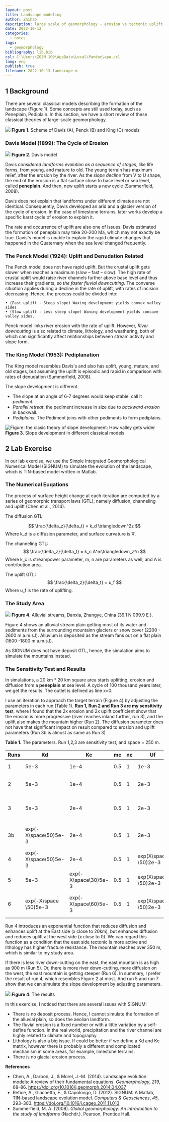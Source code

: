 ```yaml
---
layout: post
title: Landscape modeling
author: Zhihao
description: large scale of geomorphology - erosion vs tectonic uplift
date: 2022-10-13
categories:
  - notes
tags:
  - geomorphology
bibliography: lib.bib
csl: C:\Users\ZOZN 109\AppData\Local\Pandoc\apa.csl
lang: eng
publish: true
filename: 2022-10-13-landscape-m
---
```



## 1 Background

There are several classical models describing the formation of the landscape (Figure 1). Some concepts are still used today, such as Peneplain, Pediplain. In this section, we have a short review of these classical theories of large-scale geomorphology.

![](https://i.imgur.com/lU82I9d.png)
**Figure 1**. Scheme of Davis (A), Penck (B) and King (C) models

### Davis Model (1899): The Cycle of Erosion

![](https://i.imgur.com/4v6O3NZ.png)
**Figure 2**. Davis model

Davis *considered landforms evolution as a sequence of stages*, like life forms, from young, and mature to old. The young terrain has maximum relief, after the erosion by the river. As the *slope decline* from V to U shape, the end of the erosion is a flat surface close to base level or sea level, called **peneplain**. And then, new uplift starts a new cycle (Summerfield, 2008).

Davis does not explain that landforms under different climates are not identical. Consequently, Davis developed an arid and a glacier version of the cycle of erosion. In the case of limestone terrains, later works develop a specific karst cycle of erosion to explain it.

The rate and occurrence of uplift are also one of issues. Davis estimated the formation of peneplain may take 20-200 Ma, which may not exactly be true. Davis's model is unable to explain the rapid climate changes that happened in the Quaternary when the sea level changed frequently.

### The Penck Model (1924): Uplift and Denudation Related

The Penck model does not have rapid uplift. But the crustal uplift gets slower when reaches a maximum (slow – fast – slow). The high rate of crustal uplift would raise river channels further above base level and thus increase their gradients, so *the faster fluvial downcutting*. The converse situation applies during a decline in the rate of uplift, with rates of incision decreasing. Hence, the process could be divided into:

	• (Fast uplift - Steep slope) Waxing development yields convex valley sides
	• (Slow uplift - Less steep slope) Waning development yields concave valley sides.

Penck model links river erosion with the rate of uplift. However, *River downcutting* is also related to climate, lithology, and weathering, both of which can significantly affect relationships between stream activity and slope form.

### The King Model (1953): Pediplanation

The King model resembles Davis's and also has uplift, young, mature, and old stages, but assuming the uplift is episodic and rapid in comparison with rates of denudation (Summerfield, 2008). 

The slope development is different.
- The slope at an angle of 6-7 degrees would keep stable, call it *pediment*.
- *Parallel retreat*: the pediment increase in size due to *backward erosion* in backwall. 
- *Pediplains*: The Pediment joins with other pediments to form pediplains.


![Figure: the clasic theory of slope development: How valley gets wider](https://i.imgur.com/4E7hQHi.jpg)
**Figure 3**. Slope development in different classical models

## 2 Lab Exercise

In our lab exercise, we use the Simple Integrated Geomorphological Numerical Model (SIGNUM) to simulate the evolution of the landscape, which is TIN-based model written in Matlab.

### The Numerical Euqations
The process of surface height change at each iteration are computed by a series of geomorphic transport laws (GTL), namely diffusion, channeling and uplift (Chen et al., 2014).

The diffusion GTL:

$$
\frac{\delta_z}{\delta_t} = k_d \triangledown^2z
$$
Where k_d is a diffusion parameter, and surface curvature is ∇.

The channeling GTL:
$$
\frac{\delta_z}{\delta_t} = k_c A^m\triangledown_z^n
$$
Where k_c is streampower parameter, m, n are parameters as well, and A is contribution area.

The uplift GTL:
$$
\frac{\delta_z}{\delta_t} = u_f
$$
Where u_f is the rate of uplifting.

### The Study Area

![](https://i.imgur.com/Jtv0fAq.jpg)
**Figure 4**. Alluvial streams, Danxia, Zhangye, China (39.1 N 099.9 E ).

Figure 4 shows an alluvial stream plain getting most of its water and sediments from the surrounding mountainn glaciers or snow cover (2200 - 2600 m a.m.s.l). Alluvium is deposited as the stream fans out on a flat plain (1600 -1800 m a.m.s.l).

As SIGNUM does not have deposit GTL, hence, the simulation aims to simulate the mountains instead.

### The Sensitivity Test and Results

In simulations, a 20 km * 20 km square area starts uplifting, erosion and diffusion from a **peneplain** at sea level. A cycle of 100 thousand years later, we get the results. The outlet is defined as line x=0.

I use an iteration to approach the target terrain (Figure 4) by adjusting the parameters in each run (Table 1). **Run 1, Run 2 and Run 3 are my sensitivity tes**t, where I found that the 2x erosion and 2x uplift coefficient show that the erosion is more progressive (river reaches inland further, run 3), and the uplift also makes the mountain higher (Run 2). The diffusion parameter does not have that significant impact on result compared to erosion and uplift parameters (Run 3b is almost as same as Run 3)

**Table 1.**  The parameters. Run 1,2,3 are sensitivity test, and space = 250 m.

| Runs | Kd                    | Kc                   | mc  | nc  | Uf                   | comments                                      |
| ---- | --------------------- | -------------------- | --- | --- | -------------------- | --------------------------------------------- |
| 1    | 5e-3                  | 1e-4                 | 0.5 | 1   | 1e-3                 | Sensitivity test                              |
| 2    | 5e-3                  | 1e-4                 | 0.5 | 1   | 2e-3                 | Sensitivity test: faster uplift               |
| 3    | 5e-3                  | 2e-4                 | 0.5 | 1   | 2e-3                 | Sensitivity test: faster erosion   and uplift |
| 3b   | exp(-X\space\50)5e-3  | 2e-4                 | 0.5 | 1   | 2e-3                 | Sensitivity test: Diffusion west              |
| 4    | exp(-X\space\50)5e-3  | 2e-4                 | 0.5 | 1   | exp(X\space \50)2e-3 | diffusion west, uplift east                   |
| 5    | 5e-3                  | exp(-X\space\30)5e-3 | 0.5 | 1   | exp(X\space \50)2e-3 | erosion west, uplift east                     |
| 6    | exp(-X\space \50)5e-3 | exp(-X\space\60)5e-3 | 0.5 | 1   | exp(X\space \50)2e-3 | diffusion, erosion west, uplift   east        |


Run 4 introduces an exponential function that reduces diffusion and enhances uplift at the East side (x close to 20km), but enhances diffusion and reduces uplift at the west side (x close to 0). We can regard this function as a condition that the east side tectonic is more active and lithology has higher fracture resistance. The mountain reaches over 350 m, which is similar to my study area.

If there is less river down-cutting on the east, the east mountain is as high as 900 m (Run 5). Or, there is more river down-cutting, more diffusion on the west, the east mountain is getting steeper (Run 6). In summary, I prefer the result of run 4, which resembles Figure 2 at most. And run 5 and run 7 show that we can simulate the slope development by adjusting parameters.

![](https://i.imgur.com/bN42Dah.png)
**Figure 4**. The results

In this exercise, I noticed that there are several issues with SIGNUM:
- There is no deposit process. Hence, I cannot simulate the formation of the alluvial plain, so does the aeolian landform.
- The fluvial erosion is a fixed number or with a little variation by a self-define function. In the real world, precipitation and the river channel are highly related to climate and topography.
- Lithology is also a big issue. If could be better if we define a Kd and Kc matrix, however there is probably a different and complicated mechanism in some areas, for example, limestone terrains.
- There is no glacial erosion process.

**References**

- Chen, A., Darbon, J., & Morel, J.-M. (2014). Landscape evolution models: A review of their fundamental equations. _Geomorphology_, _219_, 68–86. https://doi.org/10.1016/j.geomorph.2014.04.037
- Refice, A., Giachetta, E., & Capolongo, D. (2012). SIGNUM: A Matlab, TIN-based landscape evolution model. _Computers & Geosciences_, _45_, 293–303. https://doi.org/10.1016/j.cageo.2011.11.013
- Summerfield, M. A. (2008). _Global geomorphology: An introduction to the study of landforms_ (Nachdr.). Pearson, Prentice Hall.